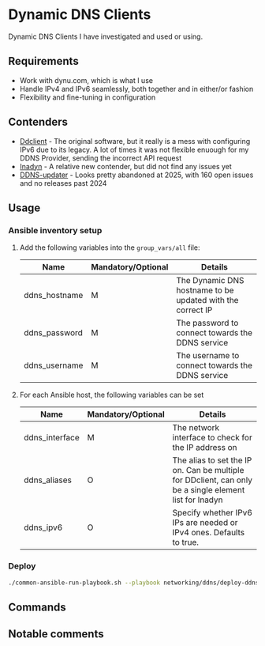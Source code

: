 # Dynamic DNS Clients

Dynamic DNS Clients I have investigated and used or using.

## Requirements

- Work with dynu.com, which is what I use
- Handle IPv4 and IPv6 seamlessly, both together and in either/or fashion
- Flexibility and fine-tuning in configuration

## Contenders

- [Ddclient](https://ddclient.net/) - The original software, but it really is a mess with configuring IPv6 due to its legacy. A lot of times it was not flexible enuough for my DDNS Provider, sending the incorrect API request
- [Inadyn](https://github.com/troglobit/inadyn) - A relative new contender, but did not find any issues yet
- [DDNS-updater](https://github.com/qdm12/ddns-updater) - Looks pretty abandoned at 2025, with 160 open issues and no releases past 2024

## Usage

### Ansible inventory setup

1. Add the following variables into the `group_vars/all` file:

    | Name | Mandatory/Optional | Details |
    |------|--------------------|---------|
    |ddns_hostname|M|The Dynamic DNS hostname to be updated with the correct IP|
    |ddns_password|M|The password to connect towards the DDNS service|
    |ddns_username|M|The username to connect towards the DDNS service|

2. For each Ansible host, the following variables can be set

    | Name | Mandatory/Optional | Details |
    |------|--------------------|---------|
    |ddns_interface|M|The network interface to check for the IP address on|
    |ddns_aliases|O|The alias to set the IP on. Can be multiple for DDclient, can only be a single element list for Inadyn|
    |ddns_ipv6|O|Specify whether IPv6 IPs are needed or IPv4 ones. Defaults to true.|

### Deploy

```bash
./common-ansible-run-playbook.sh --playbook networking/ddns/deploy-ddns.yaml --no-check
```

## Commands

## Notable comments
